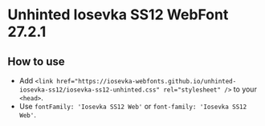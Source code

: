 # Unhinted Iosevka SS12 WebFont 27.2.1

## How to use

- Add `<link href="https://iosevka-webfonts.github.io/unhinted-iosevka-ss12/iosevka-ss12-unhinted.css" rel="stylesheet" />` to your `<head>`.
- Use `fontFamily: 'Iosevka SS12 Web'` or `font-family: 'Iosevka SS12 Web'`.
